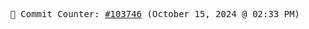 <p align="center">
    <samp>
        📮 Commit Counter: <a href="https://github.com/Javascript-void0/Javascript-void0/commits/main">#103746</a> (October 15, 2024 @ 02:33 PM)
    </samp>
</p>